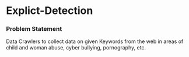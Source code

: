 # Explict-Detection

<h3>Problem Statement</h3>

Data Crawlers to collect data on given Keywords from the web in areas of child and woman abuse, cyber bullying, pornography, etc.
